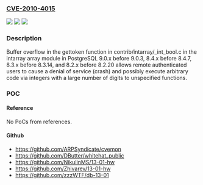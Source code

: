 ### [CVE-2010-4015](https://cve.mitre.org/cgi-bin/cvename.cgi?name=CVE-2010-4015)
![](https://img.shields.io/static/v1?label=Product&message=n%2Fa&color=blue)
![](https://img.shields.io/static/v1?label=Version&message=n%2Fa&color=blue)
![](https://img.shields.io/static/v1?label=Vulnerability&message=n%2Fa&color=brighgreen)

### Description

Buffer overflow in the gettoken function in contrib/intarray/_int_bool.c in the intarray array module in PostgreSQL 9.0.x before 9.0.3, 8.4.x before 8.4.7, 8.3.x before 8.3.14, and 8.2.x before 8.2.20 allows remote authenticated users to cause a denial of service (crash) and possibly execute arbitrary code via integers with a large number of digits to unspecified functions.

### POC

#### Reference
No PoCs from references.

#### Github
- https://github.com/ARPSyndicate/cvemon
- https://github.com/DButter/whitehat_public
- https://github.com/NikulinMS/13-01-hw
- https://github.com/Zhivarev/13-01-hw
- https://github.com/zzzWTF/db-13-01

